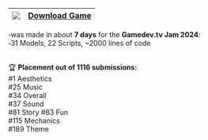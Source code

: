 | <img src="https://img.shields.io/badge/Itch.io-FA5C5C?style=for-the-badge&logo=itchdotio&logoColor=white" />                     | [Download Game](https://jonasthn.itch.io/no-sale-today)   |
| -------------------------------------------------------------------------------------------------------------------------------- | --------------------------------------------------------- |

▫️was made in about **7 days** for the **Gamedev.tv Jam 2024**: <br/>
▫️31 Models, 22 Scripts, ~2000 lines of code <br/> <br/>

:trophy: **Placement out of 1116 submissions:** <br/>
#1 Aesthetics <br/>
#25 Music <br/>
#34 Overall <br/>
#37 Sound <br/>
#81 Story
#83 Fun <br/>
#115 Mechanics <br/>
#189 Theme <br/>
